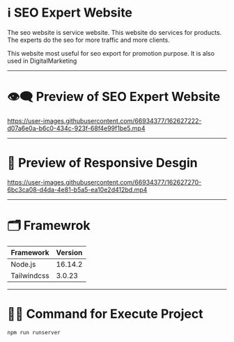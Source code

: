 
# ℹ️ SEO Expert Website

The seo website is service website. This website do services for products. The experts do the seo for more traffic and more clients.

This website most useful for seo export for promotion purpose. It is also used in DigitalMarketing

---

# 👁️‍🗨️ Preview of SEO Expert Website

https://user-images.githubusercontent.com/66934377/162627222-d07a6e0a-b6c0-434c-923f-68f4e99f1be5.mp4

---

# 📱 Preview of Responsive Desgin

https://user-images.githubusercontent.com/66934377/162627270-6bc3ca08-d4da-4e81-b5a5-ea10e2d412bd.mp4

---

# 🗂️ Framewrok

| Framework     | Version      | 
| ------------- | ------------- | 
| Node.js          | 16.14.2    |
| Tailwindcss       | 3.0.23    | 

---

# 👨‍💻 Command for Execute Project 

```bash
npm run runserver
```
